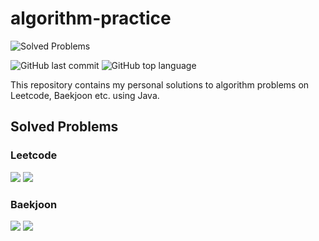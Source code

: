 # algorithm-practice

<!--- update this manually --->
![Solved Problems](https://img.shields.io/badge/Total_Problems-5-blue)
<!--- uncomment this when repo is older than a month --->
<!--- ![GitHub commit activity](https://img.shields.io/github/commit-activity/mawakeb/algorithm-practice?foo=bar)>--->
![GitHub last commit](https://img.shields.io/github/last-commit/mawakeb/algorithm-practice?color=yellow)
![GitHub top language](https://img.shields.io/github/languages/top/mawakeb/algorithm-practice?color=brightgreen&logo=java)

This repository contains my personal solutions to algorithm problems on Leetcode, Baekjoon etc. using Java.

<!--- update this manually --->
## Solved Problems

### Leetcode

![](https://img.shields.io/badge/Medium-0-orange.svg)
![](https://img.shields.io/badge/Hard-5-red.svg)

### Baekjoon

![](https://img.shields.io/badge/Silver-0-silver.svg)
![](https://img.shields.io/badge/Gold-0-gold.svg)



